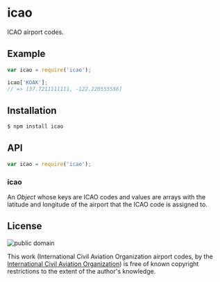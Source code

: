 # icao

ICAO airport codes.

## Example

``` javascript
var icao = require('icao');

icao['KOAK'];
// => [37.7211111111, -122.220555556]
```

## Installation

``` bash
$ npm install icao
```

## API

``` javascript
var icao = require('icao');
```

### icao

An _Object_ whose keys are ICAO codes and values are arrays with the latitude
and longitude of the airport that the ICAO code is assigned to.

## License

![public domain](http://i.creativecommons.org/p/mark/1.0/88x31.png)

This work (International Civil Aviation Organization airport codes, by the
[International Civil Aviation Organization](http://www.icao.int/)) is free of
known copyright restrictions to the extent of the author's knowledge.